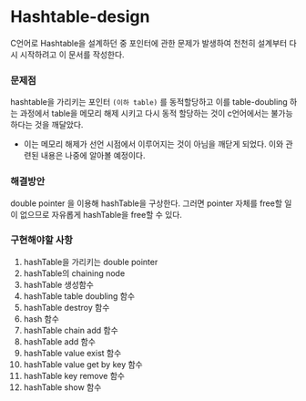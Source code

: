 # Hashtable-design

C언어로 Hashtable을 설계하던 중 포인터에 관한 문제가 발생하여 천천히 설계부터 다시 시작하려고 이 문서를 작성한다.

### 문제점
hashtable을 가리키는 포인터 `(이하 table)` 를 동적할당하고 이를 table-doubling 하는 과정에서 table을 메모리 해제 시키고 다시 동적 할당하는 것이 c언어에서는 불가능하다는 것을 깨달았다.
- 이는 메모리 해제가 선언 시점에서 이루어지는 것이 아님을 깨닫게 되었다. 이와 관련된 내용은 나중에 알아볼 예정이다.

### 해결방안
double pointer 을 이용해 hashTable을 구상한다. 그러면 pointer 자체를 free할 일이 없으므로 자유롭게 hashTable을 free할 수 있다.

### 구현해야할 사항
1. hashTable을 가리키는 double pointer
2. hashTable의 chaining node
3. hashTable 생성함수
4. hashTable table doubling 함수
5. hashTable destroy 함수
6. hash 함수
7. hashTable chain add 함수
8. hashTable add 함수
9. hashTable value exist 함수
10. hashTable value get by key 함수
11. hashTable key remove 함수
12. hashTable show 함수
